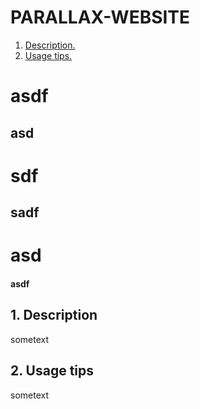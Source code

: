 # PARALLAX-WEBSITE

1. [ Description. ](#desc)
2. [ Usage tips. ](#usage)
# asdf
## asd
# sdf
## sadf
# asd
#### asdf
<a name="desc"></a>
## 1. Description

sometext

<a name="usage"></a>
## 2. Usage tips

sometext
